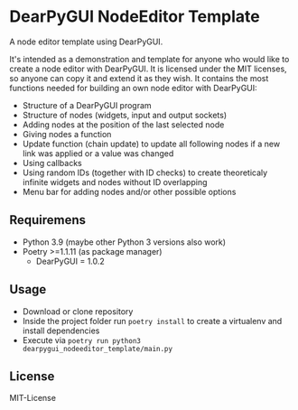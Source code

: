 # DearPyGUI NodeEditor Template

A node editor template using DearPyGUI.

It's intended as a demonstration and template for anyone who would like to create a node editor with DearPyGUI. It is licensed under the MIT licenses, so anyone can copy it and extend it as they wish. It contains the most functions needed for building an own node editor with DearPyGUI:

* Structure of a DearPyGUI program
* Structure of nodes (widgets, input and output sockets)
* Adding nodes at the position of the last selected node
* Giving nodes a function
* Update function (chain update) to update all following nodes if a new link was applied or a value was changed
* Using callbacks
* Using random IDs (together with ID checks) to create theoreticaly infinite widgets and nodes without ID overlapping
* Menu bar for adding nodes and/or other possible options

## Requiremens
* Python 3.9 (maybe other Python 3 versions also work)
* Poetry >=1.1.11 (as package manager)
    * DearPyGUI = 1.0.2

## Usage
- Download or clone repository
- Inside the project folder run `poetry install` to create a virtualenv and install dependencies
- Execute via `poetry run python3 dearpygui_nodeeditor_template/main.py`

## License
MIT-License